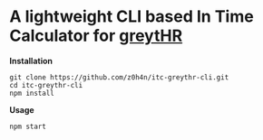 # A lightweight CLI based In Time Calculator for [greytHR](https://www.greythr.com)

**Installation**
```
git clone https://github.com/z0h4n/itc-greythr-cli.git
cd itc-greythr-cli
npm install
```

**Usage**
```
npm start
```
